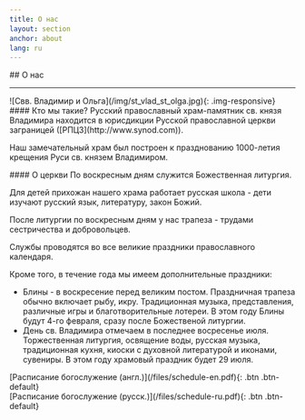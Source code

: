 ```yaml
---
title: О нас
layout: section
anchor: about
lang: ru
---
```

<div class="section-title center" markdown="1">
##  О нас

-----
</div>

<div class="row">
<div class="col-md-4" markdown="1">
![Свв. Владимир и Ольга](/img/st_vlad_st_olga.jpg){: .img-responsive}
</div>

<div class="col-md-4 text-left" markdown="1">
#### Кто мы такие?
Русский православный храм-памятник св. князя Владимира находится в юрисдикции Русской православной церкви
заграницей ([РПЦЗ](http://www.synod.com)).

Наш замечательный храм был построен к празднованию 1000-летия крещения Руси св. князем Владимиром.
</div>

<div class="col-md-4 text-left checklist" markdown="1">
#### О церкви
По воскресным дням служится Божественная литургия.

Для детей прихожан нашего храма работает русская школа - дети изучают русский язык, литературу,
закон Божий.

После литургии по воскресным дням у нас трапеза - трудами сестричества и добровольцев.

Службы проводятся во все великие праздники православного календаря.

Кроме того, в течение года мы имеем дополнительные праздники:
* Блины - в воскресение перед великим постом. Праздничная трапеза обычно включает рыбу, икру.
  Традиционная музыка, представления, различные игры и благотворительные лотереи.
  В этом году Блины будут 4-го февраля, сразу после Божественой литургии.
* День св. Владимира отмечаем в последнее восресенье июля. Торжественная литургия,
  освящение воды, русская музыка, традиционная кухня, киоски с духовной литературой и иконами, сувениры.
  В этом году храмовый праздник будет 29 июля.
</div>
</div>

<div class="space"></div>
<!-- <div class="section-title center" markdown="1">
##  Service Schedule

-----
</div> -->

<div class="row">
<div class="col-md-4 col-md-offset-2 text-center center" markdown="1">
[Расписание богослужение (англ.)](/files/schedule-en.pdf){: .btn .btn-default}
</div>
<div class="col-md-4 text-center center" markdown="1">
[Расписание богослужение (русск.)](/files/schedule-ru.pdf){: .btn .btn-default}
</div>
</div>

